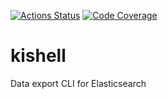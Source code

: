 [![Actions Status](https://github.com/sidilabs/kishell/workflows/build/badge.svg)](https://github.com/sidilabs/kishell/actions)
[![Code Coverage](https://codecov.io/gh/sidilabs/kishell/branch/main/graph/badge.svg)](https://codecov.io/gh/sidilabs/kishell)

# kishell
Data export CLI for Elasticsearch
